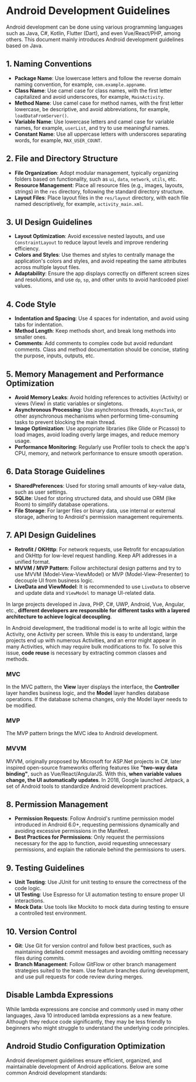 # Android Development Guidelines

Android development can be done using various programming languages such as Java, C#, Kotlin, Flutter (Dart), and even Vue/React/PHP, among others. This document mainly introduces Android development guidelines based on Java.

## 1. **Naming Conventions**

   - **Package Name**: Use lowercase letters and follow the reverse domain naming convention, for example, `com.example.appname`.
   - **Class Name**: Use camel case for class names, with the first letter capitalized and avoid underscores, for example, `MainActivity`.
   - **Method Name**: Use camel case for method names, with the first letter lowercase, be descriptive, and avoid abbreviations, for example, `loadDataFromServer()`.
   - **Variable Name**: Use lowercase letters and camel case for variable names, for example, `userList`, and try to use meaningful names.
   - **Constant Name**: Use all uppercase letters with underscores separating words, for example, `MAX_USER_COUNT`.

## 2. **File and Directory Structure**

   - **File Organization**: Adopt modular management, typically organizing folders based on functionality, such as `ui`, `data`, `network`, `utils`, etc.
   - **Resource Management**: Place all resource files (e.g., images, layouts, strings) in the `res` directory, following the standard directory structure.
   - **Layout Files**: Place layout files in the `res/layout` directory, with each file named descriptively, for example, `activity_main.xml`.

## 3. **UI Design Guidelines**

   - **Layout Optimization**: Avoid excessive nested layouts, and use `ConstraintLayout` to reduce layout levels and improve rendering efficiency.
   - **Colors and Styles**: Use themes and styles to centrally manage the application's colors and styles, and avoid repeating the same attributes across multiple layout files.
   - **Adaptability**: Ensure the app displays correctly on different screen sizes and resolutions, and use `dp`, `sp`, and other units to avoid hardcoded pixel values.

## 4. **Code Style**

   - **Indentation and Spacing**: Use 4 spaces for indentation, and avoid using tabs for indentation.
   - **Method Length**: Keep methods short, and break long methods into smaller ones.
   - **Comments**: Add comments to complex code but avoid redundant comments. Class and method documentation should be concise, stating the purpose, inputs, outputs, etc.

## 5. **Memory Management and Performance Optimization**

   - **Avoid Memory Leaks**: Avoid holding references to activities (Activity) or views (View) in static variables or singletons.
   - **Asynchronous Processing**: Use asynchronous threads, `AsyncTask`, or other asynchronous mechanisms when performing time-consuming tasks to prevent blocking the main thread.
   - **Image Optimization**: Use appropriate libraries (like Glide or Picasso) to load images, avoid loading overly large images, and reduce memory usage.
   - **Performance Monitoring**: Regularly use Profiler tools to check the app's CPU, memory, and network performance to ensure smooth operation.

## 6. **Data Storage Guidelines**

   - **SharedPreferences**: Used for storing small amounts of key-value data, such as user settings.
   - **SQLite**: Used for storing structured data, and should use ORM (like Room) to simplify database operations.
   - **File Storage**: For larger files or binary data, use internal or external storage, adhering to Android's permission management requirements.

## 7. **API Design Guidelines**

   - **Retrofit / OKHttp**: For network requests, use Retrofit for encapsulation and OkHttp for low-level request handling. Keep API addresses in a unified format.
   - **MVVM / MVP Pattern**: Follow architectural design patterns and try to use MVVM (Model-View-ViewModel) or MVP (Model-View-Presenter) to decouple UI from business logic.
   - **LiveData and ViewModel**: It is recommended to use `LiveData` to observe and update data and `ViewModel` to manage UI-related data.

In large projects developed in Java, PHP, C#, UWP, Android, Vue, Angular, etc., **different developers are responsible for different tasks with a layered architecture to achieve logical decoupling**.

In Android development, the traditional model is to write all logic within the Activity, one Activity per screen. While this is easy to understand, large projects end up with numerous Activities, and an error might appear in many Activities, which may require bulk modifications to fix. To solve this issue, **code reuse** is necessary by extracting common classes and methods.

### MVC
In the MVC pattern, the **View** layer displays the interface, the **Controller** layer handles business logic, and the **Model** layer handles database operations. If the database schema changes, only the Model layer needs to be modified.

### MVP
The MVP pattern brings the MVC idea to Android development.

### MVVM
MVVM, originally proposed by Microsoft for ASP.Net projects in C#, later inspired open-source frameworks offering features like **"two-way data binding"**, such as Vue/React/AngularJS. With this, **when variable values change, the UI automatically updates**. In 2018, Google launched Jetpack, a set of Android tools to standardize Android development practices.

## 8. **Permission Management**

   - **Permission Requests**: Follow Android's runtime permission model introduced in Android 6.0+, requesting permissions dynamically and avoiding excessive permissions in the Manifest.
   - **Best Practices for Permissions**: Only request the permissions necessary for the app to function, avoid requesting unnecessary permissions, and explain the rationale behind the permissions to users.

## 9. **Testing Guidelines**

   - **Unit Testing**: Use JUnit for unit testing to ensure the correctness of the code logic.
   - **UI Testing**: Use Espresso for UI automation testing to ensure proper UI interactions.
   - **Mock Data**: Use tools like Mockito to mock data during testing to ensure a controlled test environment.

## 10. **Version Control**

   - **Git**: Use Git for version control and follow best practices, such as maintaining detailed commit messages and avoiding omitting necessary files during commits.
   - **Branch Management**: Follow GitFlow or other branch management strategies suited to the team. Use feature branches during development, and use pull requests for code review during merges.

## Disable Lambda Expressions

While lambda expressions are concise and commonly used in many other languages, Java 10 introduced lambda expressions as a new feature. Although they reduce code significantly, they may be less friendly to beginners who might struggle to understand the underlying code principles.

## Android Studio Configuration Optimization

Android development guidelines ensure efficient, organized, and maintainable development of Android applications. Below are some common Android development standards: